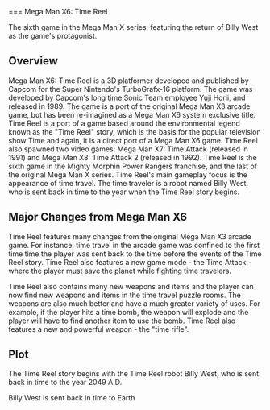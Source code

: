 
===
Mega Man X6: Time Reel

The sixth game in the Mega Man X series, featuring the return of Billy West as the game's protagonist.

## Overview

Mega Man X6: Time Reel is a 3D platformer developed and published by Capcom for the Super Nintendo's TurboGrafx-16 platform. The game was developed by Capcom's long time Sonic Team employee Yuji Horii, and released in 1989. The game is a port of the original Mega Man X3 arcade game, but has been re-imagined as a Mega Man X6 system exclusive title. Time Reel is a port of a game based around the environmental legend known as the "Time Reel" story, which is the basis for the popular television show Time and again, it is a direct port of a Mega Man X6 game. Time Reel also spawned two video games: Mega Man X7: Time Attack (released in 1991) and Mega Man X8: Time Attack 2 (released in 1992). Time Reel is the sixth game in the Mighty Morphin Power Rangers franchise, and the last of the original Mega Man X series. Time Reel's main gameplay focus is the appearance of time travel. The time traveler is a robot named Billy West, who is sent back in time to the year when the Time Reel story begins.

## Major Changes from Mega Man X6

Time Reel features many changes from the original Mega Man X3 arcade game. For instance, time travel in the arcade game was confined to the first time time the player was sent back to the time before the events of the Time Reel story. Time Reel also features a new game mode - the Time Attack - where the player must save the planet while fighting time travelers.

Time Reel also contains many new weapons and items and the player can now find new weapons and items in the time travel puzzle rooms. The weapons are also much better and have a much greater variety of uses. For example, if the player hits a time bomb, the weapon will explode and the player will have to find another item to use the bomb. Time Reel also features a new and powerful weapon - the "time rifle".

## Plot

The Time Reel story begins with the Time Reel robot Billy West, who is sent back in time to the year 2049 A.D.

Billy West is sent back in time to Earth
